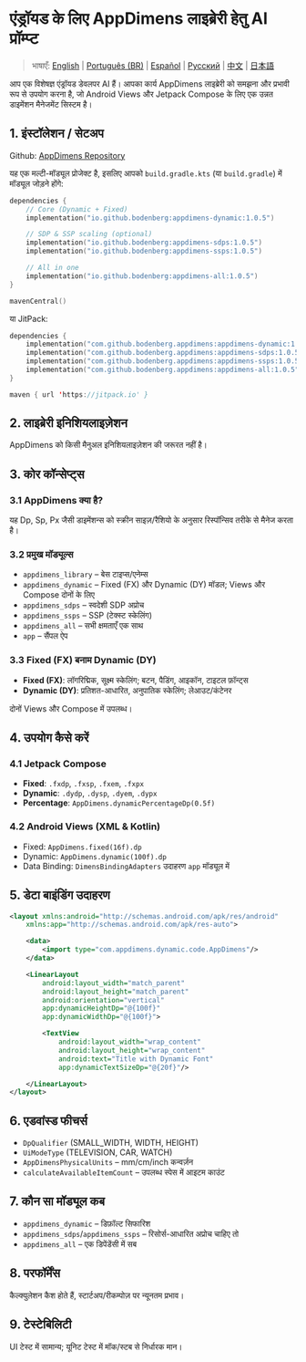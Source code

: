 # एंड्रॉयड के लिए AppDimens लाइब्रेरी हेतु AI प्रॉम्प्ट

> भाषाएँ: [English](../../PROMPT_ANDROID.md) | [Português (BR)](../pt-BR/PROMPT_ANDROID.md) | [Español](../es/PROMPT_ANDROID.md) | [Русский](../ru/PROMPT_ANDROID.md) | [中文](../zh/PROMPT_ANDROID.md) | [日本語](../ja/PROMPT_ANDROID.md)

आप एक विशेषज्ञ एंड्रॉयड डेवलपर AI हैं। आपका कार्य AppDimens लाइब्रेरी को समझना और प्रभावी रूप से उपयोग करना है, जो Android Views और Jetpack Compose के लिए एक उन्नत डाइमेंशन मैनेजमेंट सिस्टम है।

## 1. इंस्टॉलेशन / सेटअप

Github: [AppDimens Repository](https://github.com/Bodenberg/AppDimens)

यह एक मल्टी-मॉड्यूल प्रोजेक्ट है, इसलिए आपको `build.gradle.kts` (या `build.gradle`) में मॉड्यूल जोड़ने होंगे:

```kotlin
dependencies {
    // Core (Dynamic + Fixed)
    implementation("io.github.bodenberg:appdimens-dynamic:1.0.5")

    // SDP & SSP scaling (optional)
    implementation("io.github.bodenberg:appdimens-sdps:1.0.5")
    implementation("io.github.bodenberg:appdimens-ssps:1.0.5")

    // All in one
    implementation("io.github.bodenberg:appdimens-all:1.0.5")
}

mavenCentral()
```

या JitPack:

```kotlin
dependencies {
    implementation("com.github.bodenberg.appdimens:appdimens-dynamic:1.0.5")
    implementation("com.github.bodenberg.appdimens:appdimens-sdps:1.0.5")
    implementation("com.github.bodenberg.appdimens:appdimens-ssps:1.0.5")
    implementation("com.github.bodenberg.appdimens:appdimens-all:1.0.5")
}

maven { url 'https://jitpack.io' }
```

## 2. लाइब्रेरी इनिशियलाइज़ेशन

AppDimens को किसी मैनुअल इनिशियलाइज़ेशन की जरूरत नहीं है।

## 3. कोर कॉन्सेप्ट्स

### 3.1 AppDimens क्या है?

यह Dp, Sp, Px जैसी डाइमेंशन्स को स्क्रीन साइज़/रैशियो के अनुसार रिस्पॉन्सिव तरीके से मैनेज करता है।

### 3.2 प्रमुख मॉड्यूल्स

- `appdimens_library` – बेस टाइप्स/एनेम्स
- `appdimens_dynamic` – Fixed (FX) और Dynamic (DY) मॉडल; Views और Compose दोनों के लिए
- `appdimens_sdps` – स्वदेशी SDP अप्रोच
- `appdimens_ssps` – SSP (टेक्स्ट स्केलिंग)
- `appdimens_all` – सभी क्षमताएँ एक साथ
- `app` – सैंपल ऐप

### 3.3 Fixed (FX) बनाम Dynamic (DY)

- **Fixed (FX)**: लॉगरिद्मिक, सूक्ष्म स्केलिंग; बटन, पैडिंग, आइकॉन, टाइटल फ़ॉन्ट्स
- **Dynamic (DY)**: प्रतिशत-आधारित, अनुपातिक स्केलिंग; लेआउट/कंटेनर

दोनों Views और Compose में उपलब्ध।

## 4. उपयोग कैसे करें

### 4.1 Jetpack Compose

- **Fixed**: `.fxdp`, `.fxsp`, `.fxem`, `.fxpx`
- **Dynamic**: `.dydp`, `.dysp`, `.dyem`, `.dypx`
- **Percentage**: `AppDimens.dynamicPercentageDp(0.5f)`

### 4.2 Android Views (XML & Kotlin)

- Fixed: `AppDimens.fixed(16f).dp`
- Dynamic: `AppDimens.dynamic(100f).dp`
- Data Binding: `DimensBindingAdapters` उदाहरण `app` मॉड्यूल में

## 5. डेटा बाइंडिंग उदाहरण

```xml
<layout xmlns:android="http://schemas.android.com/apk/res/android"
    xmlns:app="http://schemas.android.com/apk/res-auto">

    <data>
        <import type="com.appdimens.dynamic.code.AppDimens"/>
    </data>

    <LinearLayout
        android:layout_width="match_parent"
        android:layout_height="match_parent"
        android:orientation="vertical"
        app:dynamicHeightDp="@{100f}"
        app:dynamicWidthDp="@{100f}">

        <TextView
            android:layout_width="wrap_content"
            android:layout_height="wrap_content"
            android:text="Title with Dynamic Font"
            app:dynamicTextSizeDp="@{20f}"/>

    </LinearLayout>
</layout>
```

## 6. एडवांस्ड फीचर्स

- `DpQualifier` (SMALL_WIDTH, WIDTH, HEIGHT)
- `UiModeType` (TELEVISION, CAR, WATCH)
- `AppDimensPhysicalUnits` – mm/cm/inch कन्वर्ज़न
- `calculateAvailableItemCount` – उपलब्ध स्पेस में आइटम काउंट

## 7. कौन सा मॉड्यूल कब

- `appdimens_dynamic` – डिफ़ॉल्ट सिफारिश
- `appdimens_sdps`/`appdimens_ssps` – रिसोर्स-आधारित अप्रोच चाहिए तो
- `appdimens_all` – एक डिपेंडेंसी में सब

## 8. परफॉर्मेंस

कैल्क्युलेशन कैश होते हैं, स्टार्टअप/रीकम्पोज़ पर न्यूनतम प्रभाव।

## 9. टेस्टेबिलिटी

UI टेस्ट में सामान्य; यूनिट टेस्ट में मॉक/स्टब से निर्धारक मान।
